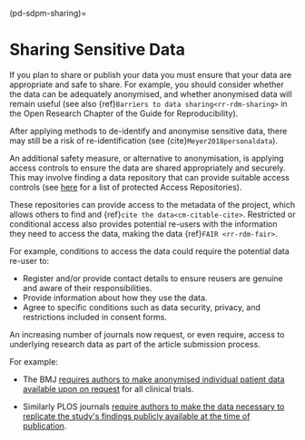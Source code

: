 (pd-sdpm-sharing)=
# Sharing Sensitive Data

If you plan to share or publish your data you must ensure that your data are appropriate and safe to share.
For example, you should consider whether the data can be adequately anonymised, and whether anonymised data will remain useful (see also {ref}`Barriers to data sharing<rr-rdm-sharing>` in the Open Research Chapter of the Guide for Reproducibility).

After applying methods to de-identify and anonymise sensitive data, there may still be a risk of re-identification (see {cite}`Meyer2018personaldata`).

An additional safety measure, or alternative to anonymisation, is applying access controls to ensure the data are shared appropriately and securely.
This may involve finding a data repository that can provide suitable access controls (see [here](https://osf.io/tvyxz/wiki/8.%20Approved%20Protected%20Access%20Repositories/) for a list of protected Access Repositories).

These repositories can provide access to the metadata of the project, which allows others to find and {ref}`cite the data<cm-citable-cite>`.
Restricted or conditional access also provides potential re-users with the information they need to access the data, making the data {ref}`FAIR <rr-rdm-fair>`.

For example, conditions to access the data could require the potential data re-user to:
  * Register and/or provide contact details to ensure reusers are genuine and aware of their responsibilities.
  * Provide information about how they use the data.
  * Agree to specific conditions such as data security, privacy, and restrictions included in consent forms.

An increasing number of journals now request, or even require, access to underlying research data as part of the article submission process.

For example:
* The BMJ [requires authors to make anonymised individual patient data available upon on request](https://www.bmj.com/content/350/bmj.h2373) for all clinical trials.

* Similarly PLOS journals [require authors to make the data necessary to replicate the study's findings publicly available at the time of publication](https://journals.plos.org/plosone/s/data-availability).
